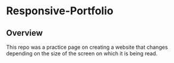 # Responsive-Portfolio

## Overview
This repo was a practice page on creating a website that changes depending on the size of the screen on which it is being read.
